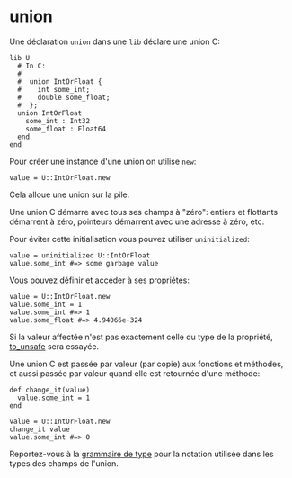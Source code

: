 # union

Une déclaration `union` dans une `lib` déclare une union C:

```crystal
lib U
  # In C:
  #
  #  union IntOrFloat {
  #    int some_int;
  #    double some_float;
  #  };
  union IntOrFloat
    some_int : Int32
    some_float : Float64
  end
end
```

Pour créer une instance d'une union on utilise `new`:

```crystal
value = U::IntOrFloat.new
```

Cela alloue une union sur la pile.

Une union C démarre avec tous ses champs à "zéro": entiers et flottants démarrent à zéro, pointeurs démarrent avec une adresse à zéro, etc.

Pour éviter cette initialisation vous pouvez utiliser `uninitialized`:

```crystal
value = uninitialized U::IntOrFloat
value.some_int #=> some garbage value
```

Vous pouvez définir et accéder à ses propriétés:

```crystal
value = U::IntOrFloat.new
value.some_int = 1
value.some_int #=> 1
value.some_float #=> 4.94066e-324
```

Si la valeur affectée n'est pas exactement celle du type de la propriété, [to_unsafe](to_unsafe.html) sera essayée.

Une union C est passée par valeur (par copie) aux fonctions et méthodes,
et aussi passée par valeur quand elle est retournée d'une méthode:

```crystal
def change_it(value)
  value.some_int = 1
end

value = U::IntOrFloat.new
change_it value
value.some_int #=> 0
```

Reportez-vous à la [grammaire de type](../type_grammar.html) pour la notation utilisée dans les types des champs de l'union.
